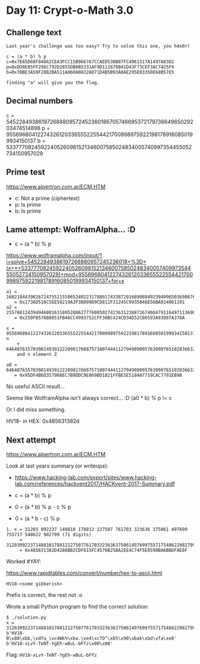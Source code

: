 # Day 11: Crypt-o-Math 3.0

## Challenge text

```
Last year's challenge was too easy? Try to solve this one, you h4x0r!

c = (a * b) % p
c=0x7E65D68F84862CEA3FCC15B966767CCAED530B87FC4061517A1497A03D2
p=0xDD8E05FF296C792D2855DB6B5331AF9D112876B41D43F73CEF3AC7425F9
b=0x7BBE3A50F28B2BA511A860A0A32AD71D4B5B93A8AE295E83350E68B57E5

finding "a" will give you the flag.
```

## Decimal numbers

c = 54522849386197268880957245236018670574669537217973664965029203474514898
p = 95569680412274326120336555225544217009989759221981789160850199934150137
b = 53377708245922405260981521346007585024834005740997354455052734150957029

## Prime test

https://www.alpertron.com.ar/ECM.HTM

- c: Not a prime (ciphertext)
- p: Is prime
- b: Is prime

## Lame attempt: WolframAlpha... :D

- c = (a * b) % p

https://www.wolframalpha.com/input/?i=solve+54522849386197268880957245236018+%3D+(x+*+53377708245922405260981521346007585024834005740997354455052734150957029)+mod+95569680412274326120336555225544217009989759221981789160850199934150137+for+x

```
a1 = 160218443982672475511558653402231788017433872016890884923940965036986769
   = 0x1736D516C5EE58219A3F3B809D9CD811F31245C9935846E56BA024061191
a2 = 255788124394946801631895208627776005027423631238872674084791164971136906
   = 0x250FB576B8851FB46CC4993752CFF30BC424CD34D52C86593A93D07A378A

x = 95569680412274326120336555225544217009989759221981789160850199934150137 n
    + 64648763570398149391222098176687571007444112794909095763090765102836632
    and n element Z

a0 = 64648763570398149391222098176687571007444112794909095763090765102836632
   = 0x95DF4B6D357908EC7B9DDC9E869BD1821FFBE5E518407719CAC7791EB98
```

No useful ASCII result...

Seems like WolframAlpha isn't always correct... :D (a0 * b) % p != c

Or I did miss something.

HV18- in HEX: 0x485631382d

## Next attempt

https://www.alpertron.com.ar/ECM.HTM

Look at last years summary (or writeups):

- https://www.hacking-lab.com/export/sites/www.hacking-lab.com/references/hackvent2017/HACKvent-2017-Summary.pdf

- c = (a * b) % p
- 0 = (a * b) % p - c % p
- 0 = (a * b - c) % p

```
1. x = 31203 092237 148810 178812 127507 761703 323636 375061 497699 755717 548622 982799 (71 digits)
     = 31203092237148810178812127507761703323636375061497699755717548622982799
     = 0x485631382D4288BB2CDF615FC4576B25BA2EE4C74F5E8598BA6BBDFAE8F
```

Worked #YAY:

https://www.rapidtables.com/convert/number/hex-to-ascii.html

```
HV18-<some gibberish>
```

Prefix is correct, the rest not :o

Wrote a small Python program to find the correct solution:

```
$ ./solution.py
x = 31203092237148810178812127507761703323636375061497699755717548622982799
b'HV18-B\x88\xbb,\xdfa_\xc4Wk%\xba.\xe4\xc7O^\x85\x98\xbak\xbd\xfa\xe8'
b'HV18-xLvY-TeNT-YgEh-wBuL-bFfz\x00\x00'
```

Flag: `HV18-xLvY-TeNT-YgEh-wBuL-bFfz`
